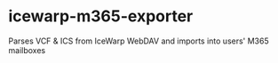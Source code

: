 # icewarp-m365-exporter
Parses VCF &amp; ICS from IceWarp WebDAV and imports into users' M365 mailboxes

